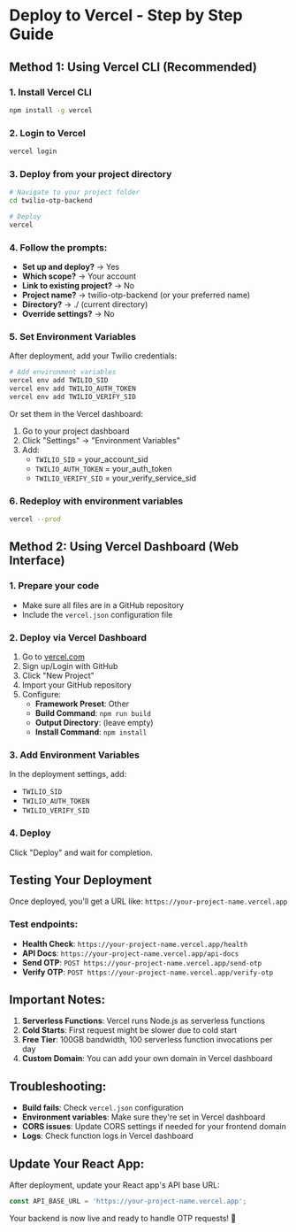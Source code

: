 # Deploy to Vercel - Step by Step Guide

## Method 1: Using Vercel CLI (Recommended)

### 1. Install Vercel CLI
```bash
npm install -g vercel
```

### 2. Login to Vercel
```bash
vercel login
```

### 3. Deploy from your project directory
```bash
# Navigate to your project folder
cd twilio-otp-backend

# Deploy
vercel
```

### 4. Follow the prompts:
- **Set up and deploy?** → Yes
- **Which scope?** → Your account
- **Link to existing project?** → No
- **Project name?** → twilio-otp-backend (or your preferred name)
- **Directory?** → ./ (current directory)
- **Override settings?** → No

### 5. Set Environment Variables
After deployment, add your Twilio credentials:

```bash
# Add environment variables
vercel env add TWILIO_SID
vercel env add TWILIO_AUTH_TOKEN  
vercel env add TWILIO_VERIFY_SID
```

Or set them in the Vercel dashboard:
1. Go to your project dashboard
2. Click "Settings" → "Environment Variables"
3. Add:
   - `TWILIO_SID` = your_account_sid
   - `TWILIO_AUTH_TOKEN` = your_auth_token
   - `TWILIO_VERIFY_SID` = your_verify_service_sid

### 6. Redeploy with environment variables
```bash
vercel --prod
```

## Method 2: Using Vercel Dashboard (Web Interface)

### 1. Prepare your code
- Make sure all files are in a GitHub repository
- Include the `vercel.json` configuration file

### 2. Deploy via Vercel Dashboard
1. Go to [vercel.com](https://vercel.com)
2. Sign up/Login with GitHub
3. Click "New Project"
4. Import your GitHub repository
5. Configure:
   - **Framework Preset**: Other
   - **Build Command**: `npm run build`
   - **Output Directory**: (leave empty)
   - **Install Command**: `npm install`

### 3. Add Environment Variables
In the deployment settings, add:
- `TWILIO_SID`
- `TWILIO_AUTH_TOKEN`
- `TWILIO_VERIFY_SID`

### 4. Deploy
Click "Deploy" and wait for completion.

## Testing Your Deployment

Once deployed, you'll get a URL like: `https://your-project-name.vercel.app`

### Test endpoints:
- **Health Check**: `https://your-project-name.vercel.app/health`
- **API Docs**: `https://your-project-name.vercel.app/api-docs`
- **Send OTP**: `POST https://your-project-name.vercel.app/send-otp`
- **Verify OTP**: `POST https://your-project-name.vercel.app/verify-otp`

## Important Notes:

1. **Serverless Functions**: Vercel runs Node.js as serverless functions
2. **Cold Starts**: First request might be slower due to cold start
3. **Free Tier**: 100GB bandwidth, 100 serverless function invocations per day
4. **Custom Domain**: You can add your own domain in Vercel dashboard

## Troubleshooting:

- **Build fails**: Check `vercel.json` configuration
- **Environment variables**: Make sure they're set in Vercel dashboard
- **CORS issues**: Update CORS settings if needed for your frontend domain
- **Logs**: Check function logs in Vercel dashboard

## Update Your React App:

After deployment, update your React app's API base URL:
```javascript
const API_BASE_URL = 'https://your-project-name.vercel.app';
```

Your backend is now live and ready to handle OTP requests! 🚀